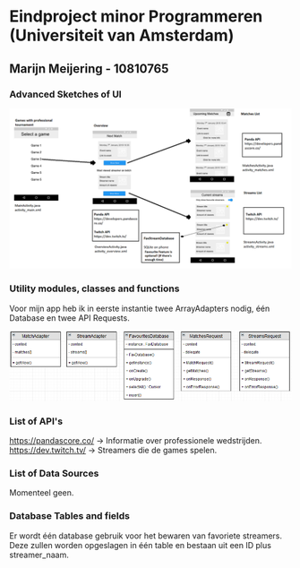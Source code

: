# Eindproject minor Programmeren (Universiteit van Amsterdam)

## Marijn Meijering - 10810765
  
### Advanced Sketches of UI

![UI_Schets 1](https://github.com/10810765/Programmeerproject/blob/master/doc/Design_Document.png)

### Utility modules, classes and functions
Voor mijn app heb ik in eerste instantie twee ArrayAdapters nodig, één Database en twee API Requests.

![Diagram 1](https://github.com/10810765/Programmeerproject/blob/master/doc/App_Diagram.PNG)

### List of API's
https://pandascore.co/ -> Informatie over professionele wedstrijden.  
https://dev.twitch.tv/ -> Streamers die de games spelen.

### List of Data Sources
Momenteel geen.

### Database Tables and fields
Er wordt één database gebruik voor het bewaren van favoriete streamers. Deze zullen worden opgeslagen in één table en bestaan uit een ID plus streamer_naam.

